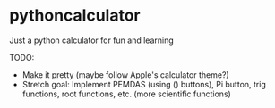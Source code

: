# pythoncalculator
Just a python calculator for fun and learning

TODO:
- Make it pretty (maybe follow Apple's calculator theme?)
- Stretch goal: Implement PEMDAS (using () buttons), Pi button, trig functions, root functions, etc. (more scientific functions)

